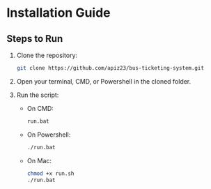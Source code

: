 # Installation Guide

## Steps to Run

1. Clone the repository:
   ```bash
   git clone https://github.com/apiz23/bus-ticketing-system.git
   ```

2. Open your terminal, CMD, or Powershell in the cloned folder.

3. Run the script:
   - On CMD:
     ```cmd
     run.bat
     ```
   - On Powershell:
     ```bash
     ./run.bat

   - On Mac:
     ```bash
     chmod +x run.sh
     ./run.bat
     
